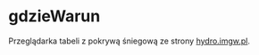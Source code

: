 # gdzieWarun

Przeglądarka tabeli z pokrywą śniegową ze strony [hydro.imgw.pl](https://hydro.imgw.pl).
